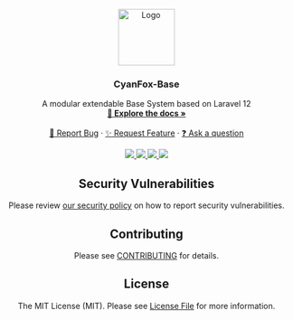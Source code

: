 <br />
<div align="center">
  <a href="https://github.com/CyanFox/CyanFox-Base/tree/v4">
    <img src="https://raw.githubusercontent.com/CyanFox/Data/main/Branding/Logos/Logo_Transparent.svg" alt="Logo" width="100" height="100">
  </a>

<h3 align="center">CyanFox-Base</h3>

  <p align="center">
    A modular extendable Base System based on Laravel 12
    <br />
    <a href="https://github.com/CyanFox/CyanFox-Base/wiki"><strong>📖 Explore the docs »</strong></a>
    <br />
    <br />
    <a href="https://github.com/CyanFox/CyanFox-Base/issues/new?labels=bug&template=bug.yml">🐛 Report Bug</a>
    ·
    <a href="https://github.com/CyanFox/CyanFox-Base/discussions/new?category=ideas">✨ Request Feature</a>
    ·
    <a href="https://github.com/CyanFox/CyanFox-Base/discussions/new?category=q-a">❓ Ask a question</a>
  </p>
</div>

<div align="center">
    <a href="https://github.com/CyanFox/CyanFox-Base/graphs/contributors" alt="Contributors">
        <img src="https://img.shields.io/github/contributors/CyanFox/CyanFox-Base.svg?style=for-the-badge" />
    </a>
    <a href="https://github.com/CyanFox/CyanFox-Base/network/members" alt="Forks">
        <img src="https://img.shields.io/github/forks/CyanFox/CyanFox-Base.svg?style=for-the-badge" />
    </a>
    <a href="https://github.com/CyanFox/CyanFox-Base/network/stargazers" alt="Stars">
        <img src="https://img.shields.io/github/stars/CyanFox/CyanFox-Base.svg?style=for-the-badge" />
    </a>
    <a href="https://github.com/CyanFox/CyanFox-Base/issues" alt="Issues">
        <img src="https://img.shields.io/github/issues/CyanFox/CyanFox-Base.svg?style=for-the-badge" />
    </a>
</div>

<div align="center">

## Security Vulnerabilities

Please review [our security policy](SECURITY.md) on how to report security vulnerabilities.

## Contributing

Please see [CONTRIBUTING](CONTRIBUTING.md) for details.

## License

The MIT License (MIT). Please see [License File](LICENSE) for more information.
</div>
